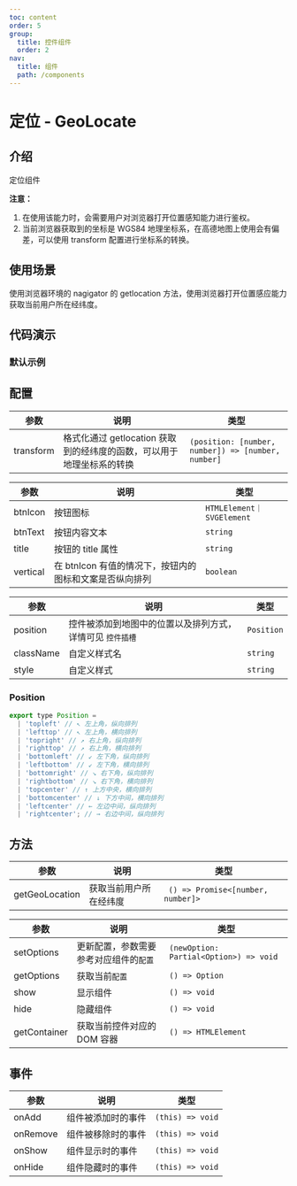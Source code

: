 ```yaml
---
toc: content
order: 5
group:
  title: 控件组件
  order: 2
nav:
  title: 组件
  path: /components
---
```


# 定位 - GeoLocate

## 介绍

定位组件

**注意：**

1. 在使用该能力时，会需要用户对浏览器打开位置感知能力进行鉴权。
2. 当前浏览器获取到的坐标是 WGS84 地理坐标系，在高德地图上使用会有偏差，可以使用 transform 配置进行坐标系的转换。

## 使用场景

使用浏览器环境的 nagigator 的 getlocation 方法，使用浏览器打开位置感应能力获取当前用户所在经纬度。

## 代码演示

### 默认示例

<code src="./demos/default.tsx" defaultShowCode compact></code>

## 配置

| 参数 | 说明 | 类型 |
| --- | --- | --- |
| transform | 格式化通过 getlocation 获取到的经纬度的函数，可以用于地理坐标系的转换 | `(position: [number, number]) => [number, number]` |

| 参数     | 说明                                                    | 类型                      |
| -------- | ------------------------------------------------------- | ------------------------- |
| btnIcon  | 按钮图标                                                | `HTMLElement｜SVGElement` |
| btnText  | 按钮内容文本                                            | `string`                  |
| title    | 按钮的 title 属性                                       | `string`                  |
| vertical | 在 btnIcon 有值的情况下，按钮内的图标和文案是否纵向排列 | `boolean`                 |

| 参数      | 说明                                                      | 类型       |
| --------- | --------------------------------------------------------- | ---------- |
| position  | 控件被添加到地图中的位置以及排列方式，详情可见 `控件插槽` | `Position` |
| className | 自定义样式名                                              | `string`   |
| style     | 自定义样式                                                | `string`   |

### Position

```js
export type Position =
  | 'topleft' // ↖ 左上角，纵向排列
  | 'lefttop' // ↖ 左上角，横向排列
  | 'topright' // ↗ 右上角，纵向排列
  | 'righttop' // ↗ 右上角，横向排列
  | 'bottomleft' // ↙ 左下角，纵向排列
  | 'leftbottom' // ↙ 左下角，横向排列
  | 'bottomright' // ↘ 右下角，纵向排列
  | 'rightbottom' // ↘ 右下角，横向排列
  | 'topcenter' // ↑ 上方中央，横向排列
  | 'bottomcenter' // ↓ 下方中间，横向排列
  | 'leftcenter' // ← 左边中间，纵向排列
  | 'rightcenter'; // → 右边中间，纵向排列
```

## 方法

| 参数           | 说明                   | 类型                               |
| -------------- | ---------------------- | ---------------------------------- |
| getGeoLocation | 获取当前用户所在经纬度 | ` () => Promise<[number, number]>` |

| 参数         | 说明                                   | 类型                                   |
| ------------ | -------------------------------------- | -------------------------------------- |
| setOptions   | 更新配置，参数需要参考对应组件的`配置` | `(newOption: Partial<Option>) => void` |
| getOptions   | 获取当前`配置`                         | `() => Option`                         |
| show         | 显示组件                               | `() => void`                           |
| hide         | 隐藏组件                               | `() => void`                           |
| getContainer | 获取当前控件对应的 DOM 容器            | `() => HTMLElement`                    |

## 事件

| 参数     | 说明               | 类型             |
| -------- | ------------------ | ---------------- |
| onAdd    | 组件被添加时的事件 | `(this) => void` |
| onRemove | 组件被移除时的事件 | `(this) => void` |
| onShow   | 组件显示时的事件   | `(this) => void` |
| onHide   | 组件隐藏时的事件   | `(this) => void` |
